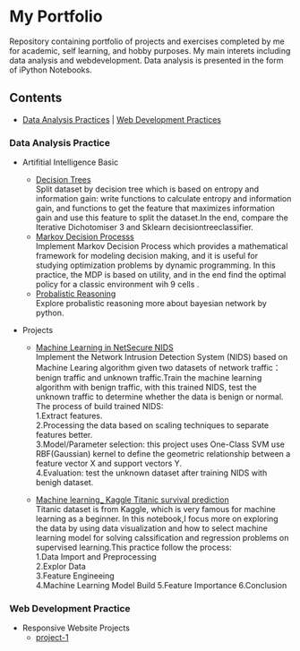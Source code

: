 # My Portfolio
Repository containing portfolio of projects and exercises completed by me for academic, self learning, and hobby purposes. My main interets including data analysis and webdevelopment. Data analysis is presented in the form of iPython Notebooks.

## Contents
  - [Data Analysis Practices](#Data-Analysis-Practice) | [Web Development Practices](#Web-Development-Practice)
  

### Data Analysis Practice
- Artifitial Intelligence Basic
 
  - [Decision Trees](https://github.com/icylove12/Liping_Portfolio/blob/main/decision%20trees/Week_4%20_ML_Decision_Trees.ipynb)<br>
  Split dataset by decision tree which is based on entropy and information gain: write functions to calculate entropy and information gain, and functions to  get the feature that maximizes information gain and use this feature to split the dataset.In the end, compare the Iterative Dichotomiser 3 and Sklearn decisiontreeclassifier.
  - [Markov Decision Processs](https://github.com/icylove12/Liping_Portfolio/blob/main/Markov%20Decision%20Processes.ipynb)<br>
   Implement Markov Decision Process which provides a mathematical framework for modeling decision making, and it is useful for studying optimization problems by dynamic programming. In this practice, the MDP is based on utility, and in the end find the optimal policy for a classic environment wih 9 cells .
  - [Probalistic Reasoning](https://github.com/icylove12/Liping_Portfolio/blob/main/probabilistic%20reasoning.ipynb)<br>Explore probalistic reasoning more about bayesian network by python.

- Projects
  - [Machine Learning in NetSecure NIDS](https://github.com/icylove12/Liping_Portfolio/blob/main/The%20NetSecure%20NIDS/assignment.ipynb)<br>
   Implement the Network Intrusion Detection System (NIDS) based on Machine Learing algorithm given two datasets of network traffic：benign traffic and unknown traffic.Train the machine learning algorithm with benign traffic, with this trained NIDS, test the unknown traffic to determine whether the data is benign or normal.<br>
The process of build trained NIDS:<br>
1.Extract features. <br>
2.Processing the data based on scaling techniques to separate features better. <br>
3.Model/Parameter selection: this project uses One-Class SVM use RBF(Gaussian) kernel to define the geometric relationship between a feature vector X and  support vectors Y.<br> 4.Evaluation: test the unknown dataset after training NIDS with benigh dataset.<br>

  - [Machine learning_ Kaggle Titanic survival prediction](https://github.com/icylove12/Liping_Portfolio/blob/main/Titanic%20Survival%20Prediction.ipynb)<br>
  Titanic dataset is from Kaggle, which is very famous for machine learning as a beginner. In this notebook,I focus more on exploring the data by using data visualization and how to select machine learning model for solving calssification and regression problems on supervised learning.This practice follow the process:<br>
  1.Data Import and Preprocessing<br>
  2.Explor Data <br>
  3.Feature Engineeing <br>
  4.Machine Learning Model Build 5.Feature Importance 6.Conclusion
### Web Development Practice
   - Responsive Website Projects 
     - [project-1](https://gallant-kare-9fe2fd.netlify.app)
   
